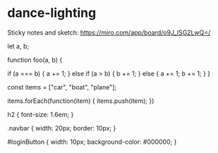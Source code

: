 # dance-lighting

Sticky notes and sketch:
https://miro.com/app/board/o9J_lSG2LwQ=/




 <!-- JavaScript  ----------------------------------------------------->
let a, b;

<!-- have some description of what each function does. for comments in the methods comment when something may not be obvious and needs some explanation -->
function foo(a, b) {
  <!-- use three equal signs for the most part if not all the time -->
  if (a === b) { 
    <!-- always leave spaces -->
    a += 1;
  }
  else if (a > b) {
    b += 1;
  }
  else {
    a += 1;
    b += 1;
  }
}

const items = ["car", "boat", "plane"];

items.forEach(function(item) {
  items.push(item);
})

<!-- HTML ------------------------------------------------------------->

<!-- only use an id for unique things, but use classes otherwise -->






<!-- CSS -------------------------------------------------------------->

<!-- keep the general html types at the top of the css file -->
h2 {
  font-size: 1.6em;
}

.navbar {
  width: 20px;
  border: 10px;
}

#loginButton {
  width: 10px;
  background-color: #000000;
}
